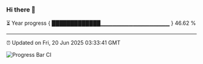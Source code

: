 ### Hi there 👋

⏳ Year progress { █████████████▁▁▁▁▁▁▁▁▁▁▁▁▁▁▁▁▁ } 46.62 %

---

⏰ Updated on Fri, 20 Jun 2025 03:33:41 GMT

![Progress Bar CI](https://github.com/IshwaranRudhara/GIT-ACTION/workflows/Progress%20Bar%20CI/badge.svg)
